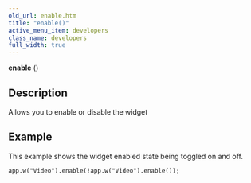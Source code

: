 ```yaml
---
old_url: enable.htm
title: "enable()"
active_menu_item: developers
class_name: developers
full_width: true
---
```



**enable** ()

## Description

Allows you to enable or disable the widget

## Example

This example shows the widget enabled state being toggled on and off.

    app.w("Video").enable(!app.w("Video").enable());
   
